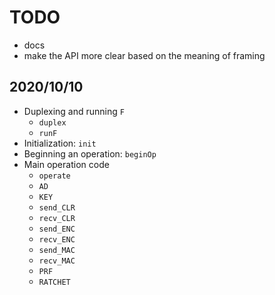 # TODO
- docs
- make the API more clear based on the meaning of framing

## 2020/10/10
- Duplexing and running `F`
  - `duplex`
  - `runF`
- Initialization: `init`
- Beginning an operation: `beginOp`
- Main operation code
  - `operate`
  - `AD`
  - `KEY`
  - `send_CLR`
  - `recv_CLR`
  - `send_ENC`
  - `recv_ENC`
  - `send_MAC`
  - `recv_MAC`
  - `PRF`
  - `RATCHET`
